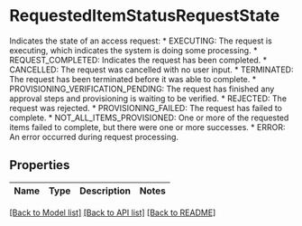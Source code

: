 # RequestedItemStatusRequestState

Indicates the state of an access request: * EXECUTING: The request is executing, which indicates the system is doing some processing. * REQUEST_COMPLETED: Indicates the request  has been completed. * CANCELLED: The request was cancelled with no user input. * TERMINATED: The request has been terminated before it was able to complete. * PROVISIONING_VERIFICATION_PENDING: The request has finished any approval steps and provisioning is waiting to be verified. * REJECTED: The request was rejected. * PROVISIONING_FAILED: The request has failed to complete. * NOT_ALL_ITEMS_PROVISIONED: One or more of the requested items failed to complete, but there were one or more  successes. * ERROR: An error occurred during request processing.

## Properties
Name | Type | Description | Notes
------------ | ------------- | ------------- | -------------

[[Back to Model list]](../README.md#documentation-for-models) [[Back to API list]](../README.md#documentation-for-api-endpoints) [[Back to README]](../README.md)


